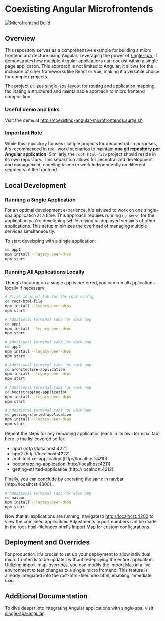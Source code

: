 # Coexisting Angular Microfrontends

[![Microfrontend Build](https://github.com/romdj/coexisting-angular-microfrontends/actions/workflows/build.yaml/badge.svg)](https://github.com/romdj/coexisting-angular-microfrontends/actions/workflows/build.yaml)

## Overview

This repository serves as a comprehensive example for building a micro frontend architecture using Angular. Leveraging the power of [single-spa](https://single-spa.js.org), it demonstrates how multiple Angular applications can coexist within a single page application. This approach is not limited to Angular; it allows for the inclusion of other frameworks like React or Vue, making it a versatile choice for complex projects.

The project utilizes [single-spa-layout](https://single-spa.github.io/single-spa.js.org/docs/layout-overview/) for routing and application mapping, facilitating a structured and maintainable approach to micro frontend composition.

### Useful demo and links

Visit the demo at http://coexisting-angular-microfrontends.surge.sh

### Important Note

While this repository houses multiple projects for demonstration purposes, it's recommended in real-world scenarios to maintain **one git repository per Angular application**. Similarly, the `root-html-file` project should reside in its own repository. This separation allows for decentralized development and management, enabling teams to work independently on different segments of the frontend.

## Local Development

### Running a Single Application

For an optimal development experience, it's advised to work on one single-spa application at a time. This approach requires running `ng serve` for the application you're developing, while relying on deployed versions of other applications. This setup minimizes the overhead of managing multiple services simultaneously.

To start developing with a single application:

```sh
cd app1
npm install --legacy-peer-deps
npm start
```

### Running All Applications Locally
Though focusing on a single app is preferred, you can run all applications locally if necessary:

```sh
# First terminal tab for the root config
cd root-html-file
npm install --legacy-peer-deps
npm start
```
```sh
# Additional terminal tabs for each app
cd app1
npm install --legacy-peer-deps
npm start
```

```sh
# Additional terminal tabs for each app
cd app2
npm install --legacy-peer-deps
npm start
```

```sh
# Additional terminal tabs for each app
cd architecture-application
npm install --legacy-peer-deps
npm start
```

```sh
# Additional terminal tabs for each app
cd bootstrapping-application
npm install --legacy-peer-deps
npm start
```

```sh
# Additional terminal tabs for each app
cd getting-started-application
npm install --legacy-peer-deps
npm start
```

Repeat the steps for any remaining application (each in its own terminal tab) here is the list covered so far:
- app1 (http://localhost:4221)
- app2 (http://localhost:4222)
- architecture-application (http://localhost:4210)
- bootstrapping-application (http://localhost:4211)
- getting-started-application (http://localhost:4212)

Finally, you can conclude by operating the same in navbar (http://localhost:4300).

```sh
# Additional terminal tabs for each app
cd navbar
npm install --legacy-peer-deps
npm start
```

Now that all applications are running, navigate to [http://localhost:4200](http://localhost:4200) to view the combined application. Adjustments to port numbers can be made in the root-html-file/index.html's Import Map for custom configurations.

## Deployment and Overrides
For production, it's crucial to set up your deployment to allow individual micro frontends to be updated without redeploying the entire application. Utilizing import-map-overrides, you can modify the Import Map in a live environment to test changes to a single micro frontend. This feature is already integrated into the root-html-file/index.html, enabling immediate use.

## Additional Documentation
To dive deeper into integrating Angular applications with single-spa, visit [single-spa-angular](https://github.com/single-spa/single-spa-angular).
